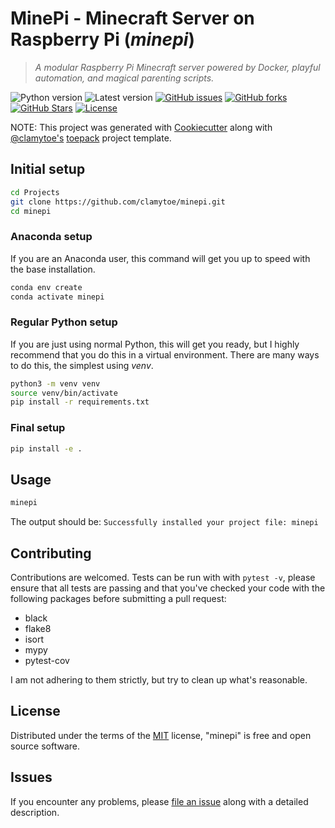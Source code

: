 # MinePi - Minecraft Server on Raspberry Pi (*minepi*)

> *A modular Raspberry Pi Minecraft server powered by Docker, playful automation, and magical parenting scripts.*

![Python version][python-version]
![Latest version][latest-version]
[![GitHub issues][issues-image]][issues-url]
[![GitHub forks][fork-image]][fork-url]
[![GitHub Stars][stars-image]][stars-url]
[![License][license-image]][license-url]

NOTE: This project was generated with [Cookiecutter](https://github.com/audreyr/cookiecutter) along with [@clamytoe's](https://github.com/clamytoe) [toepack](https://github.com/clamytoe/toepack) project template.

## Initial setup

```zsh
cd Projects
git clone https://github.com/clamytoe/minepi.git
cd minepi
```

### Anaconda setup

If you are an Anaconda user, this command will get you up to speed with the base installation.

```zsh
conda env create
conda activate minepi
```

### Regular Python setup

If you are just using normal Python, this will get you ready, but I highly recommend that you do this in a virtual environment.
There are many ways to do this, the simplest using *venv*.

```zsh
python3 -m venv venv
source venv/bin/activate
pip install -r requirements.txt
```

### Final setup

```zsh
pip install -e .
```

## Usage

```zsh
minepi
```

The output should be: `Successfully installed your project file: minepi`

## Contributing

Contributions are welcomed.
Tests can be run with with `pytest -v`, please ensure that all tests are passing and that you've checked your code with the following packages before submitting a pull request:

* black
* flake8
* isort
* mypy
* pytest-cov

I am not adhering to them strictly, but try to clean up what's reasonable.

## License

Distributed under the terms of the [MIT](https://opensource.org/licenses/MIT) license, "minepi" is free and open source software.

## Issues

If you encounter any problems, please [file an issue](https://github.com/clamytoe/toepack/issues) along with a detailed description.

[python-version]:https://img.shields.io/badge/python-3.13.3-brightgreen.svg
[latest-version]:https://img.shields.io/badge/version-0.1.0-blue.svg
[issues-image]:https://img.shields.io/github/issues/clamytoe/minepi.svg
[issues-url]:https://github.com/clamytoe/minepi/issues
[fork-image]:https://img.shields.io/github/forks/clamytoe/minepi.svg
[fork-url]:https://github.com/clamytoe/minepi/network
[stars-image]:https://img.shields.io/github/stars/clamytoe/minepi.svg
[stars-url]:https://github.com/clamytoe/minepi/stargazers
[license-image]:https://img.shields.io/github/license/clamytoe/minepi.svg
[license-url]:https://github.com/clamytoe/minepi/blob/main/LICENSE
